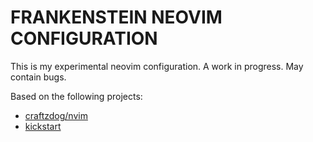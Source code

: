 FRANKENSTEIN NEOVIM CONFIGURATION
=================================

This is my experimental neovim configuration.
A work in progress. May contain bugs.

Based on the following projects:
  - [craftzdog/nvim](https://github.com/craftzdog/dotfiles-public)
  - [kickstart](https://github.com/nvim-lua/kickstart.nvim)